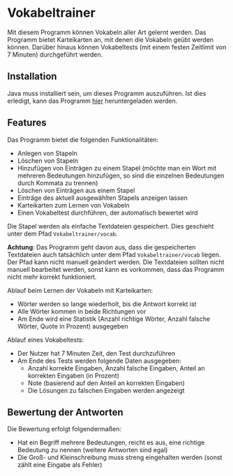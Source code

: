 # Vokabeltrainer

Mit diesem Programm können Vokabeln aller Art gelernt werden.
Das Programm bietet Karteikarten an, mit denen die Vokabeln geübt werden können. Darüber hinaus können Vokabeltests (mit einem festen Zeitlimit von 7 Minuten) durchgeführt werden.

## Installation

Java muss installiert sein, um dieses Programm auszuführen.
Ist dies erledigt, kann das Programm [hier](https://github.com/Malte311/Vokabeltrainer/releases) heruntergeladen werden.

## Features

Das Programm bietet die folgenden Funktionalitäten:
- Anlegen von Stapeln
- Löschen von Stapeln
- Hinzufügen von Einträgen zu einem Stapel (möchte man ein Wort mit mehreren Bedeutungen hinzufügen, so sind die einzelnen Bedeutungen durch Kommata zu trennen)
- Löschen von Einträgen aus einem Stapel
- Einträge des aktuell ausgewählten Stapels anzeigen lassen
- Karteikarten zum Lernen von Vokabeln
- Einen Vokabeltest durchführen, der automatisch bewertet wird

Die Stapel werden als einfache Textdateien gespeichert. Dies geschieht unter dem Pfad `Vokabeltrainer/vocab`.

**Achtung**: Das Programm geht davon aus, dass die gespeicherten Textdateien auch tatsächlich unter dem Pfad `Vokabeltrainer/vocab` liegen. Der Pfad kann nicht manuell geändert werden. Die Textdateien sollten nicht manuell bearbeitet werden, sonst kann es vorkommen, dass das Programm nicht mehr korrekt funktioniert.

Ablauf beim Lernen der Vokabeln mit Karteikarten:
- Wörter werden so lange wiederholt, bis die Antwort korrekt ist
- Alle Wörter kommen in beide Richtungen vor
- Am Ende wird eine Statistik (Anzahl richtige Wörter, Anzahl falsche Wörter, Quote in Prozent) ausgegeben

Ablauf eines Vokabeltests:
- Der Nutzer hat 7 Minuten Zeit, den Test durchzuführen
- Am Ende des Tests werden folgende Daten ausgegeben:
  - Anzahl korrekte Eingaben, Anzahl falsche Eingaben, Anteil an korrekten Eingaben (in Prozent)
  - Note (basierend auf den Anteil an korrekten Eingaben)
  - Die Lösungen zu falschen Eingaben werden angezeigt

## Bewertung der Antworten

Die Bewertung erfolgt folgendermaßen:
- Hat ein Begriff mehrere Bedeutungen, reicht es aus, eine richtige Bedeutung zu nennen (weitere Antworten sind egal)
- Die Groß- und Kleinschreibung muss streng eingehalten werden (sonst zählt eine Eingabe als Fehler)

